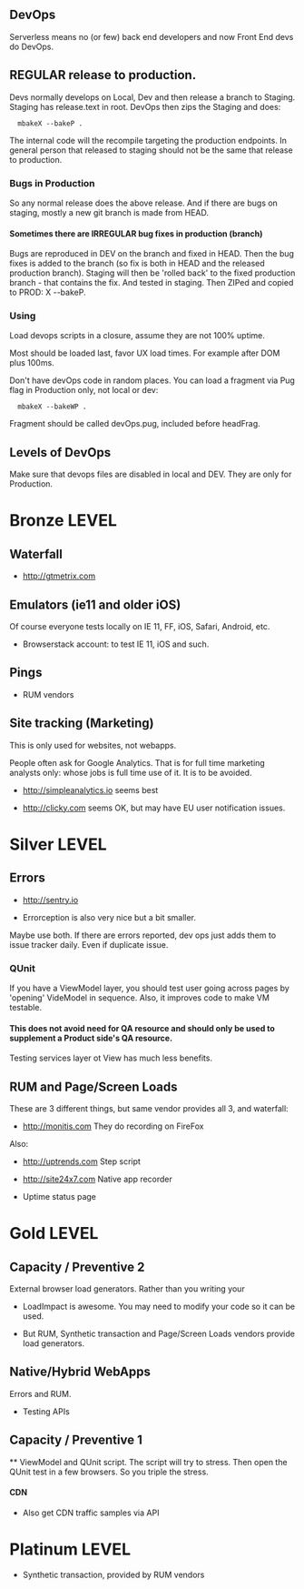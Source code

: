 ## DevOps

Serverless means no (or few) back end developers and now Front End devs do DevOps. 

## REGULAR release to production.

Devs normally develops on Local, Dev and then release a branch to Staging. Staging has release.text in root.
DevOps then zips the Staging and does:


      mbakeX --bakeP .

The internal code will the recompile targeting the production endpoints. In general person that released to staging should not be the same that release to production.

### Bugs in Production

So any normal release does the above release.
And if there are bugs on staging, mostly a new git branch is made from HEAD.

#### Sometimes there are IRREGULAR bug fixes in production (branch) 

Bugs are reproduced in DEV on the branch and fixed in HEAD. Then the bug fixes is added to the branch (so fix is both in HEAD and the released production branch). Staging will then be 'rolled back' to the fixed production branch - that contains the fix. And tested in staging.
Then ZIPed and copied to PROD: X --bakeP.



### Using
Load devops scripts in a closure, assume they are not 100% uptime.

Most should be loaded last, favor UX load times. For example after DOM plus 100ms.

Don't have devOps code in random places. 
 You can load a fragment via Pug flag in Production only, not local or dev:
 
 ```
   mbakeX --bakeWP .
 ```
 Fragment should be called devOps.pug, included before headFrag.

## Levels of DevOps

Make sure that devops files are disabled in local and DEV. They are only for Production. 

# Bronze LEVEL


## Waterfall

- http://gtmetrix.com


## Emulators (ie11 and older iOS)

Of course everyone tests locally on IE 11, FF, iOS, Safari, Android, etc.

- Browserstack account: to test IE 11, iOS and such.


## Pings

- RUM vendors

## Site tracking (Marketing)

This is only used for websites, not webapps.

People often ask for Google Analytics. That is for full time marketing analysts only: whose jobs is full time use of it. 
It is to be avoided.

- http://simpleanalytics.io seems best

- http://clicky.com seems OK, but may have EU user notification issues.


# Silver LEVEL

## Errors

- http://sentry.io

- Errorception is also very nice but a bit smaller.

Maybe use both. If there are errors reported, dev ops just adds them to issue tracker daily. Even if duplicate issue.


### QUnit

If you have a ViewModel layer, you should test user going across pages by 'opening' VideModel in sequence. Also, it improves code to make VM testable.

#### This does not avoid need for QA resource and should only be used to supplement a Product side's QA resource.

Testing services layer ot View has much less benefits.


## RUM and Page/Screen Loads 

These are 3 different things, but same vendor provides all 3, and waterfall:

- http://monitis.com They do recording on FireFox

Also: 
- http://uptrends.com Step script
- http://site24x7.com Native app recorder

- Uptime status page

# Gold LEVEL

## Capacity / Preventive 2

External browser load generators. Rather than you writing your 

- LoadImpact is awesome. You may need to modify your code so it can be used.

- But RUM, Synthetic transaction and Page/Screen Loads vendors provide load generators.

##  Native/Hybrid WebApps

Errors and RUM.

- Testing APIs

## Capacity / Preventive 1

** ViewModel and QUnit script. The script will try to stress.
Then open the QUnit test in a few browsers. So you triple the stress.

#### CDN
- Also get CDN traffic samples via API


# Platinum LEVEL

- Synthetic transaction, provided by RUM vendors



